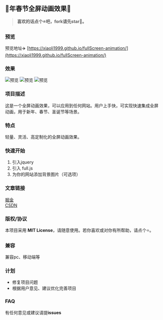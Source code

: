 ## 🐇年春节全屏动画效果🌈

> **喜欢的话点个⭐吧，fork请先star🙏。**

### 预览
预览地址✈️ [https://xiaoli1999.github.io/fullScreen-animation/](https://xiaoli1999.github.io/fullScreen-animation/)

### 效果
![预览](./img/effect.gif)
![预览](./img/effect-mobile.gif)
![预览](./img/effect.png)

### 项目描述
这是一个全屏动画效果，可以应用到任何网站。用户上手快，可实现快速集成全屏动画，用于新年、春节、圣诞节等场景。

### 特点
轻量、灵活、高定制化的全屏动画效果。

### 快速开始
1. 引入jquery
2. 引入 full.js
3. 为你的网站添加背景图片（可选项）

### 文章链接
[掘金](https://juejin.cn/post/7186544270021492792) <br />
[CSDN](https://blog.csdn.net/weixin_53673959/article/details/128614893)

### 版权/协议
本项目采用 **MIT License**，请随意使用。若你喜欢或对你有所帮助，请点个⭐。

### 兼容
兼容pc、移动端等

### 计划
- 修复项目问题
- 根据用户意见、建议优化完善项目

### FAQ
有任何意见或建议请提**issues**
